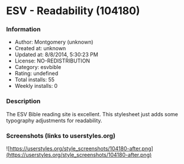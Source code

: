 # ESV - Readability (104180)

### Information
- Author: Montgomery (unknown)
- Created at: unknown
- Updated at: 8/8/2014, 5:30:23 PM
- License: NO-REDISTRIBUTION
- Category: esvbible
- Rating: undefined
- Total installs: 55
- Weekly installs: 0


### Description
The ESV Bible reading site is excellent. This stylesheet just adds some typography adjustments for readability.


### Screenshots (links to userstyles.org)
![https://userstyles.org/style_screenshots/104180-after.png](https://userstyles.org/style_screenshots/104180-after.png)


